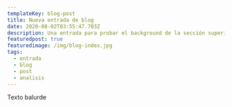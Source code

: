 ```yaml
---
templateKey: blog-post
title: Nueva entrada de blog
date: 2020-08-02T03:55:47.703Z
description: Una entrada para probar el background de la sección superior
featuredpost: true
featuredimage: /img/blog-index.jpg
tags:
  - entrada
  - blog
  - post
  - analisis
---
```

Texto balurde